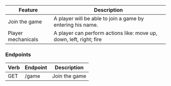 | Feature            | Description                                                         |
| ------------------ | ------------------------------------------------------------------- |
| Join the game      | A player will be able to join a game by entering his name.          |
| Player mechanicals | A player can perform actions like: move up, down, left, right; fire |

### Endpoints

| Verb | Endpoint | Description   |
| ---- | -------- | ------------- |
| GET  | /game    | Join the game |
